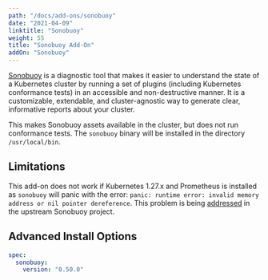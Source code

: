 ```yaml
---
path: "/docs/add-ons/sonobuoy"
date: "2021-04-09"
linktitle: "Sonobuoy"
weight: 55
title: "Sonobuoy Add-On"
addOn: "Sonobuoy"
---
```


[Sonobuoy](https://github.com/vmware-tanzu/sonobuoy) is a diagnostic tool that makes it easier to understand the state of a Kubernetes cluster by running a set of plugins (including Kubernetes conformance tests) in an accessible and non-destructive manner.
It is a customizable, extendable, and cluster-agnostic way to generate clear, informative reports about your cluster.

This makes Sonobuoy assets available in the cluster, but does not run conformance tests.
The `sonobuoy` binary will be installed in the directory `/usr/local/bin`.

## Limitations

This add-on does not work if Kubernetes 1.27.x and Prometheus is installed as `sonobuoy` will panic with the error: `panic: runtime error: invalid memory address or nil pointer dereference`. This problem is being [addressed](https://github.com/vmware-tanzu/sonobuoy/pull/1909) in the upstream Sonobuoy project.

## Advanced Install Options

```yaml
spec:
  sonobuoy:
    version: "0.50.0"
```
